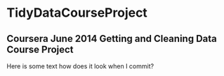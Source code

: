 TidyDataCourseProject
=====================

## Coursera June 2014 Getting and Cleaning Data Course Project

Here is some text how does it look when I commit?

